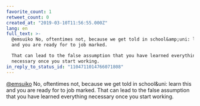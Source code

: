 ```yaml
---
favorite_count: 1
retweet_count: 0
created_at: "2019-03-10T11:56:55.000Z"
lang: en
full_text: >-
  @emsuiko No, oftentimes not, because we get told in school&amp;uni: learn this
  and you are ready for to job marked. 

  That can lead to the false assumption that you have learned everything
  necessary once you start working.
in_reply_to_status_id: "1104711014766071808"
---
```


[@emsuiko](https://twitter.com/emsuiko) No, oftentimes not, because we get told
in school&amp;uni: learn this and you are ready for to job marked. That can lead
to the false assumption that you have learned everything necessary once you
start working.
